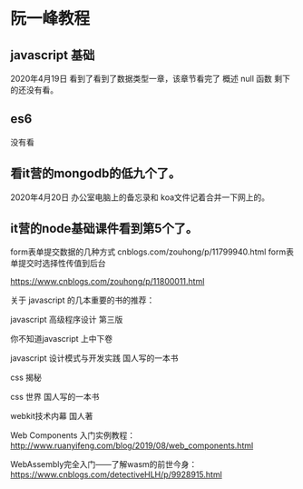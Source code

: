 ﻿# 阮一峰教程
## javascript 基础
2020年4月19日 看到了看到了数据类型一章，该章节看完了
概述
null
函数
剩下的还没有看。
## es6
没有看

## 看it营的mongodb的低九个了。

2020年4月20日 办公室电脑上的备忘录和 koa文件记着合并一下网上的。

## it营的node基础课件看到第5个了。
form表单提交数据的几种方式
cnblogs.com/zouhong/p/11799940.html
form表单提交时选择性传值到后台

https://www.cnblogs.com/zouhong/p/11800011.html

关于 javascript 的几本重要的书的推荐：

javascript 高级程序设计 第三版

你不知道javascript 上中下卷

javascript 设计模式与开发实践 国人写的一本书

css 揭秘

css 世界 国人写的一本书

webkit技术内幕 国人著

Web Components 入门实例教程： http://www.ruanyifeng.com/blog/2019/08/web_components.html

WebAssembly完全入门——了解wasm的前世今身： https://www.cnblogs.com/detectiveHLH/p/9928915.html


